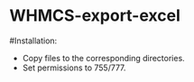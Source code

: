 WHMCS-export-excel
==================

#Installation:
- Copy files to the corresponding directories.
- Set permissions to 755/777.
